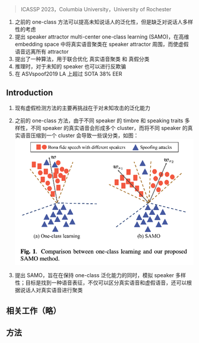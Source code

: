 > ICASSP 2023，Columbia University，University of Rochester

<!-- 翻译+理解 -->
<!-- Voice anti-spoofing systems are crucial auxiliaries for automatic speaker verification (ASV) systems. A major challenge is caused by unseen attacks empowered by advanced speech synthesis tech- nologies. Our previous research on one-class learning has improved the generalization ability to unseen attacks by compacting the bona fide speech in the embedding space. However, such compactness lacks consideration of the diversity of speakers. In this work, we propose speaker attractor multi-center one-class learning (SAMO), which clusters bona fide speech around a number of speaker attrac- tors and pushes away spoofing attacks from all the attractors in a high-dimensional embedding space. For training, we propose an algorithm for the co-optimization of bona fide speech clustering and bona fide/spoof classification. For inference, we propose strategies to enable anti-spoofing for speakers without enrollment. Our pro- posed system outperforms existing state-of-the-art single systems with a relative improvement of 38% on equal error rate (EER) on the ASVspoof2019 LA evaluation set. -->
1. 之前的 one-class 方法可以提高未知说话人的泛化性，但是缺乏对说话人多样性的考虑
2. 提出 speaker attractor multi-center one-class learning (SAMO)，在高维 embedding space 中将真实语音聚类在 speaker attractor 周围，而使虚假语音远离所有 attractor
3. 提出了一种算法，用于联合优化 真实语音聚类 和 真假分类
4. 推理时，对于未知的 speaker 也可以进行反欺骗
5. 在 ASVspoof2019 LA 上超过 SOTA 38% EER

## Introduction
<!-- Automatic speaker verification (ASV) systems are essential for voice-based authentication that can recognize individuals through speech. With the rise of advanced voice conversion and speech synthesis techniques, ASV technologies are susceptible to possible spoofing attacks, especially logical access (LA) attacks with syn- thetic speech [1, 2]. To tackle such vulnerability in ASV systems, a growing focus has been paid to spoofing countermeasure (i.e., CM or anti-spoofing) systems that often instrument deep learning models to differentiate speech spoken by humans (i.e., bona fide speech) and synthesized speech (i.e., spoofing attacks) [2]. -->
<!-- Existing research on speech anti-spoofing investigated different embedding extractions. Recent end-to-end models have shifted from hand-crafted features such as LFCC [3] and CQCC [4, 5] to raw waveforms, achieving state-of-the-art performance [6, 7, 8, 9]. Other efforts have focused on training strategies, such as data augmenta- tion [10, 11] and multi-task learning [12]. Despite the impressive results, the main challenge remains on the generalization ability to unseen attacks, i.e., spoofing attacks generated by speech synthesis techniques that are not used in generating training data [1]. While this is a pressing issue due to the rapid development of speech syn- thesis techniques, most cutting-edge anti-spoofing systems do not explicitly address this problem. -->
1. 现有虚假检测方法的主要再挑战在于对未知攻击的泛化能力
<!-- To address this generalization problem, in our prior work, we proposed the one-class learning approach [13] that tries to com- pact the bona fide speech into a cluster in the learned embedding space while pushing away spoofing attacks from this cluster. This approach has shown significant improvement in the generalization ability to unseen spoofing attacks [13]. However, due to the variety of timbre and speaking traits of different speakers, we have found that the bona fide speech of different speakers naturally forms mul- tiple clusters in the embedding space. We argue that compacting different speakers into one cluster according to our original formu- lation [13] may have caused some misclassification of the spoofing attacks [14]. For instance, as shown in Figure 1(a), unseen spoofing attacks may lie in between multiple naturally separated clusters of bona fide speech, and compacting bona fide speech into a cluster is likely to coerce the spoofing attack samples into the cluster as well. It would make more sense to maintain the natural clustering of bona fide speech while pushing away spoofing attacks, as shown in (b). -->
2. 之前的 one-class 方法，由于不同 speaker 的 timbre 和 speaking traits 多样性，不同 speaker 的真实语音会形成多个 cluster，而将不同 speaker 的真实语音压缩到一个 cluster 会导致一些误分类，如图：
![](image/Pasted%20image%2020240217160524.png)
<!-- In this work, we propose speaker attractor multi-center one-class learning (SAMO) to model speaker diversity while maintaining the generalization ability brought by one-class learning. We aim to find a speech representation for anti-spoofing that not only discriminates bona fide speech from spoofing attacks but also clusters bona fide speech according to speakers. After training, this model can be deployed to test speakers with or without enrollment utterances: With enrollment, the test utterance can be compared to the en- rollment utterances for being classified into bona fide or spoofing attacks; Without enrollment, the test utterance can be compared to the learned attractors from training. The proposed system achieves notable improvements over state-of-the-art single systems on the ASVspoof2019 LA dataset, suggesting the effectiveness of our proposed SAMO scheme. -->
3. 提出 SAMO，旨在在保持 one-class 泛化能力的同时，模拟 speaker 多样性；目标是找到一种语音表征，不仅可以区分真实语音和虚假语音，还可以根据说话人对真实语音进行聚类

## 相关工作（略）

## 方法